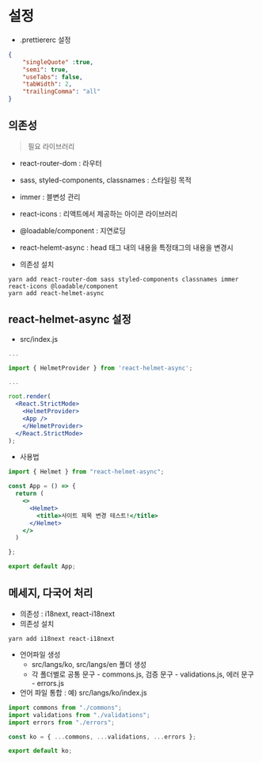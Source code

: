 # 설정

- .prettiererc 설정

```json
{
    "singleQuote" :true,
    "semi": true,
    "useTabs": false,
    "tabWidth": 2,
    "trailingComma": "all"
}
```

## 의존성
> 필요 라이브러리

- react-router-dom : 라우터
- sass, styled-components, classnames : 스타일링 목적
- immer : 블변성 관리
- react-icons : 리액트에서 제공하는 아이콘 라이브러리
- @loadable/component : 지연로딩
- react-helemt-async : head 태그 내의 내용을 특정태그의 내용을 변경시


- 의존성 설치

```
yarn add react-router-dom sass styled-components classnames immer react-icons @loadable/component
yarn add react-helmet-async
```

## react-helmet-async 설정

- src/index.js

```jsx
...

import { HelmetProvider } from 'react-helmet-async';

...

root.render(
  <React.StrictMode>
    <HelmetProvider>
    <App />
    </HelmetProvider>
  </React.StrictMode>
);

```

- 사용법

```jsx
import { Helmet } from "react-helmet-async";

const App = () => {
  return (
    <>
      <Helmet>
        <title>사이트 제목 변경 테스트!</title>
      </Helmet>
    </>
  )

};

export default App;

```

## 메세지, 다국어 처리

- 의존성 : i18next, react-i18next
- 의존성  설치

```
yarn add i18next react-i18next
```

- 언어파일 생성
    - src/langs/ko, src/langs/en 폴더 생성
    - 각 폴더별로 공통 문구 - commons.js, 검증 문구 - validations.js, 에러 문구 - errors.js
- 언어 파일 통합 : 예) src/langs/ko/index.js

```javascript
import commons from "./commons";
import validations from "./validations";
import errors from "./errors";

const ko = { ...commons, ...validations, ...errors };

export default ko;
```
